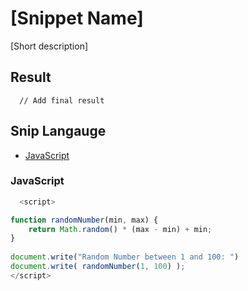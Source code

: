 # [Snippet Name]
[Short description]

## Result
```
  // Add final result
```

## Snip Langauge
* [JavaScript](#javascript)

### JavaScript
```js
  <script> 

function randomNumber(min, max) { 
    return Math.random() * (max - min) + min;
} 
  
document.write("Random Number between 1 and 100: ") 
document.write( randomNumber(1, 100) ); 
</script> 
```
